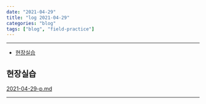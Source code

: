 ```yaml
---
date: "2021-04-29"
title: "log 2021-04-29"
categories: "blog"
tags: ["blog", "field-practice"]
---
```


----------

- [현장실습](#현장실습)

## 현장실습

[2021-04-29-p.md](./2021-04-29-p.md)

----------
